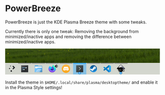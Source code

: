 # PowerBreeze

PowerBreeze is just the KDE Plasma Breeze theme with some tweaks.

Currently there is only one tweak: Removing the background from minimized/inactive apps and removing the difference between minimized/inactive apps.

![media/taskbar.png](media/taskbar.png)

Install the theme in `$HOME/.local/share/plasma/desktoptheme/` and enable it in the Plasma Style settings!